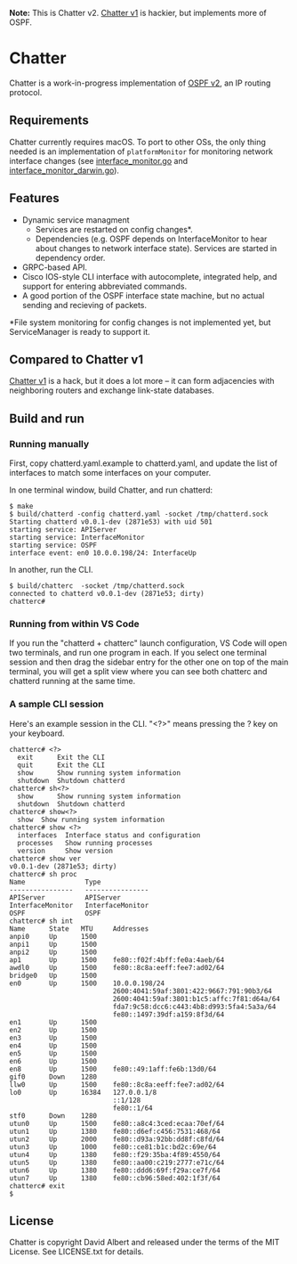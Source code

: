 **Note:** This is Chatter v2. [Chatter v1](https://github.com/davidbalbert/chatter/tree/v1) is hackier, but implements more of OSPF.

# Chatter

Chatter is a work-in-progress implementation of [OSPF v2](https://www.rfc-editor.org/rfc/rfc2328), an IP routing protocol. 

## Requirements

Chatter currently requires macOS. To port to other OSs, the only thing needed is an implementation of `platformMonitor` for monitoring network interface changes (see [interface_monitor.go](/net/netmon/interface_monitor.go) and [interface_monitor_darwin.go](/net/netmon/interface_monitor_darwin.go)).

## Features

- Dynamic service managment
    - Services are restarted on config changes*.
    - Dependencies (e.g. OSPF depends on InterfaceMonitor to hear about changes to network interface state). Services are started in dependency order.
- GRPC-based API.
- Cisco IOS-style CLI interface with autocomplete, integrated help, and support for entering abbreviated commands.
- A good portion of the OSPF interface state machine, but no actual sending and recieving of packets.

*File system monitoring for config changes is not implemented yet, but ServiceManager is ready to support it.

## Compared to Chatter v1

[Chatter v1](https://github.com/davidbalbert/chatter/tree/v1) is a hack, but it does a lot more – it can form adjacencies with neighboring routers and exchange link-state databases.

## Build and run

### Running manually

First, copy chatterd.yaml.example to chatterd.yaml, and update the list of interfaces to match some interfaces on your computer.

In one terminal window, build Chatter, and run chatterd:

```
$ make
$ build/chatterd -config chatterd.yaml -socket /tmp/chatterd.sock
Starting chatterd v0.0.1-dev (2871e53) with uid 501
starting service: APIServer
starting service: InterfaceMonitor
starting service: OSPF
interface event: en0 10.0.0.198/24: InterfaceUp
```

In another, run the CLI. 

```
$ build/chatterc  -socket /tmp/chatterd.sock
connected to chatterd v0.0.1-dev (2871e53; dirty)
chatterc# 
```

### Running from within VS Code

If you run the "chatterd + chatterc" launch configuration, VS Code will open two terminals, and run one program in each. If you select one terminal session and then drag the sidebar entry for the other one on top of the main terminal, you will get a split view where you can see both chatterc and chatterd running at the same time.

### A sample CLI session

Here's an example session in the CLI. "<?>" means pressing the ? key on your keyboard.

```
chatterc# <?>
  exit      Exit the CLI
  quit      Exit the CLI
  show      Show running system information
  shutdown  Shutdown chatterd
chatterc# sh<?>
  show      Show running system information
  shutdown  Shutdown chatterd
chatterc# show<?>
  show  Show running system information
chatterc# show <?>
  interfaces  Interface status and configuration
  processes   Show running processes
  version     Show version
chatterc# show ver
v0.0.1-dev (2871e53; dirty)
chatterc# sh proc
Name               Type               
----------------   ----------------   
APIServer          APIServer          
InterfaceMonitor   InterfaceMonitor   
OSPF               OSPF               
chatterc# sh int 
Name      State   MTU     Addresses                                    
anpi0     Up      1500                                                 
anpi1     Up      1500                                                 
anpi2     Up      1500                                                 
ap1       Up      1500    fe80::f02f:4bff:fe0a:4aeb/64                 
awdl0     Up      1500    fe80::8c8a:eeff:fee7:ad02/64                 
bridge0   Up      1500                                                 
en0       Up      1500    10.0.0.198/24                                
                          2600:4041:59af:3801:422:9667:791:90b3/64     
                          2600:4041:59af:3801:b1c5:affc:7f81:d64a/64   
                          fda7:9c58:dcc6:c443:4b8:d993:5fa4:5a3a/64    
                          fe80::1497:39df:a159:8f3d/64                 
en1       Up      1500                                                 
en2       Up      1500                                                 
en3       Up      1500                                                 
en4       Up      1500                                                 
en5       Up      1500                                                 
en6       Up      1500                                                 
en8       Up      1500    fe80::49:1aff:fe6b:13d0/64                   
gif0      Down    1280                                                 
llw0      Up      1500    fe80::8c8a:eeff:fee7:ad02/64                 
lo0       Up      16384   127.0.0.1/8                                  
                          ::1/128                                      
                          fe80::1/64                                   
stf0      Down    1280                                                 
utun0     Up      1500    fe80::a8c4:3ced:ecaa:70ef/64                 
utun1     Up      1380    fe80::d6ef:c456:7531:468/64                  
utun2     Up      2000    fe80::d93a:92bb:dd8f:c8fd/64                 
utun3     Up      1000    fe80::ce81:b1c:bd2c:69e/64                   
utun4     Up      1380    fe80::f29:35ba:4f89:4550/64                  
utun5     Up      1380    fe80::aa00:c219:2777:e71c/64                 
utun6     Up      1380    fe80::ddd6:69f:f29a:ce7f/64                  
utun7     Up      1380    fe80::cb96:58ed:402:1f3f/64                  
chatterc# exit
$
```

## License

Chatter is copyright David Albert and released under the terms of the MIT License. See LICENSE.txt for details.
